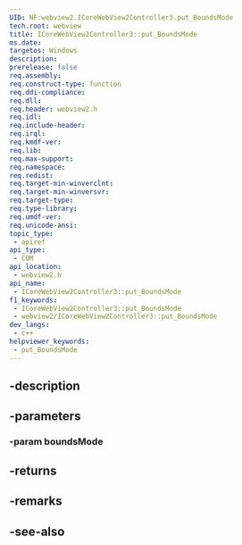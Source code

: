 ```yaml
---
UID: NF:webview2.ICoreWebView2Controller3.put_BoundsMode
tech.root: webview
title: ICoreWebView2Controller3::put_BoundsMode
ms.date: 
targetos: Windows
description: 
prerelease: false
req.assembly: 
req.construct-type: function
req.ddi-compliance: 
req.dll: 
req.header: webview2.h
req.idl: 
req.include-header: 
req.irql: 
req.kmdf-ver: 
req.lib: 
req.max-support: 
req.namespace: 
req.redist: 
req.target-min-winverclnt: 
req.target-min-winversvr: 
req.target-type: 
req.type-library: 
req.umdf-ver: 
req.unicode-ansi: 
topic_type:
 - apiref
api_type:
 - COM
api_location:
 - webview2.h
api_name:
 - ICoreWebView2Controller3::put_BoundsMode
f1_keywords:
 - ICoreWebView2Controller3::put_BoundsMode
 - webview2/ICoreWebView2Controller3::put_BoundsMode
dev_langs:
 - c++
helpviewer_keywords:
 - put_BoundsMode
---
```


## -description

## -parameters

### -param boundsMode

## -returns

## -remarks

## -see-also

